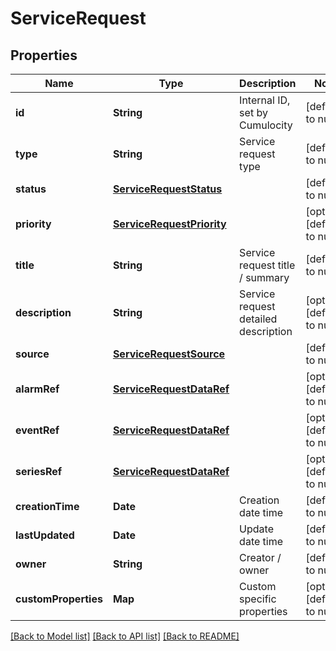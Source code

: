# ServiceRequest
## Properties

| Name | Type | Description | Notes |
|------------ | ------------- | ------------- | -------------|
| **id** | **String** | Internal ID, set by Cumulocity | [default to null] |
| **type** | **String** | Service request type | [default to null] |
| **status** | [**ServiceRequestStatus**](ServiceRequestStatus.md) |  | [default to null] |
| **priority** | [**ServiceRequestPriority**](ServiceRequestPriority.md) |  | [optional] [default to null] |
| **title** | **String** | Service request title / summary | [default to null] |
| **description** | **String** | Service request detailed description | [optional] [default to null] |
| **source** | [**ServiceRequestSource**](ServiceRequestSource.md) |  | [default to null] |
| **alarmRef** | [**ServiceRequestDataRef**](ServiceRequestDataRef.md) |  | [optional] [default to null] |
| **eventRef** | [**ServiceRequestDataRef**](ServiceRequestDataRef.md) |  | [optional] [default to null] |
| **seriesRef** | [**ServiceRequestDataRef**](ServiceRequestDataRef.md) |  | [optional] [default to null] |
| **creationTime** | **Date** | Creation date time | [default to null] |
| **lastUpdated** | **Date** | Update date time | [default to null] |
| **owner** | **String** | Creator / owner | [default to null] |
| **customProperties** | **Map** | Custom specific properties | [optional] [default to null] |

[[Back to Model list]](../README.md#documentation-for-models) [[Back to API list]](../README.md#documentation-for-api-endpoints) [[Back to README]](../README.md)


